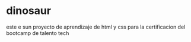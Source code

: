 # dinosaur
este e sun proyecto de aprendizaje de html y css para la certificacion del bootcamp de talento tech 
